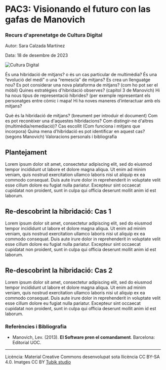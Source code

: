 # PAC3: Visionando el futuro con las gafas de Manovich 

### Recurs d'aprenetatge de Cultura Digital


Autor: Sara Calzada Martínez


Data: 18 de desembre de 2023

![Cultura Digital](https://miro.medium.com/max/1400/0*9PyyNvrO2PcD3KuU.png) 

És una hibridació de mitjans? o és un cas particular de multimèdia?
És una “evolució del medi” o una “remescla” de mitjans?
Es crea un llenguatge nou?
Es pot considerar una nova plataforma de mitjans? (com ho pot ser el mòbil)
Quines estratègies d'hibridació observes? (capítol 3 de Manovich)
Hi ha nous tipus de representació híbrides? (per exemple representant els personatges entre còmic i mapa!
Hi ha noves maneres d’interactuar amb els mitjans?

Què és la hibridació de mitjans? (breument per introduir el document)
Com es pot reconèixer una d'aquestes hibridacions? Com distingir-ne d'altres (multimèdia/remediació)?
Cas escollit (Com funciona i mitjans que incorpora)
Quina mena d'hibridació es pot identificar en aquest cas? (segons Manovich)
Valoracions personals i bibliografia

## Plantejament

Lorem ipsum dolor sit amet, consectetur adipiscing elit, sed do eiusmod tempor incididunt ut labore et dolore magna aliqua. Ut enim ad minim veniam, quis nostrud exercitation ullamco laboris nisi ut aliquip ex ea commodo consequat. Duis aute irure dolor in reprehenderit in voluptate velit esse cillum dolore eu fugiat nulla pariatur. Excepteur sint occaecat cupidatat non proident, sunt in culpa qui officia deserunt mollit anim id est laborum.


## Re-descobrint la hibridació: Cas 1

Lorem ipsum dolor sit amet, consectetur adipiscing elit, sed do eiusmod tempor incididunt ut labore et dolore magna aliqua. Ut enim ad minim veniam, quis nostrud exercitation ullamco laboris nisi ut aliquip ex ea commodo consequat. Duis aute irure dolor in reprehenderit in voluptate velit esse cillum dolore eu fugiat nulla pariatur. Excepteur sint occaecat cupidatat non proident, sunt in culpa qui officia deserunt mollit anim id est laborum.

## Re-descobrint la hibridació: Cas 2

Lorem ipsum dolor sit amet, consectetur adipiscing elit, sed do eiusmod tempor incididunt ut labore et dolore magna aliqua. Ut enim ad minim veniam, quis nostrud exercitation ullamco laboris nisi ut aliquip ex ea commodo consequat. Duis aute irure dolor in reprehenderit in voluptate velit esse cillum dolore eu fugiat nulla pariatur. Excepteur sint occaecat cupidatat non proident, sunt in culpa qui officia deserunt mollit anim id est laborum.


### Referències i Bibliografia

* Manovich, Lev. (2013). **El Software pren el comandament**. Barcelona: Editorial UOC. 


----

Licència: Material Creative Commons desenvolupat sota llicència CC BY-SA 4.0. Imatges CC BY [Tubik studio](https://blog.tubikstudio.com/how-to-create-original-flat-illustrations-designers-tips/) 
